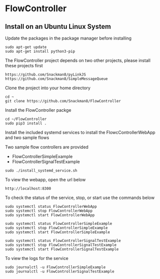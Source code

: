 # FlowController

## Install on an Ubuntu Linux System
Update the packages in the package manager before installing
```
sudo apt-get update
sudo apt-get install python3-pip
```

The FlowController project depends on two other projects, please install these projects first
```
https://github.com/Snackman8/pyLinkJS
https://github.com/Snackman8/SimpleMessageQueue
```

Clone the project into your home directory
```
cd ~
git clone https://github.com/Snackman8/FlowController
```

Install the FlowController packge
```
cd ~/FlowController
sudo pip3 install .
```

Install the included systemd services to install the FlowcControllerWebApp and two sample flows

Two sample flow controllers are provided
* FlowControllerSimpleExample
* FlowControllerSignalTestExample

```
sudo ./install_systemd_service.sh
```

To view the webapp, open the url below
```
http://localhost:8300
```

To check the status of the service, stop, or start use the commands below
```
sudo systemctl status FlowControllerWebApp
sudo systemctl stop FlowControllerWebApp
sudo systemctl start FlowControllerWebApp

sudo systemctl status FlowControllerSimpleExample
sudo systemctl stop FlowControllerSimpleExample
sudo systemctl start FlowControllerSimpleExample

sudo systemctl status FlowControllerSignalTestExample
sudo systemctl stop FlowControllerSignalTestExample
sudo systemctl start FlowControllerSignalTestExample

```

To view the logs for the service
```
sudo journalctl -u FlowControllerSimpleExample
sudo journalctl -u FlowControllerSignalTestExample
```
